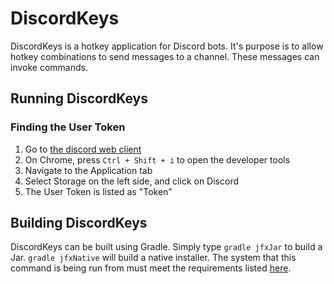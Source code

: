 # DiscordKeys
DiscordKeys is a hotkey application for Discord bots. It's purpose is to allow hotkey combinations to send messages to a channel. These messages can invoke commands.

## Running DiscordKeys
### Finding the User Token
1. Go to <a href=https://discordapp.com/channels/@me>the discord web client</a>
2. On Chrome, press `Ctrl + Shift + i` to open the developer tools
3. Navigate to the Application tab
4. Select Storage on the left side, and click on Discord
5. The User Token is listed as "Token"

## Building DiscordKeys
DiscordKeys can be built using Gradle. Simply type `gradle jfxJar` to build a Jar. `gradle jfxNative` will build a native installer. The system that this command is being run from must meet the requirements listed <a href=https://github.com/FibreFoX/javafx-gradle-plugin#os-specific-requirements>here</a>.